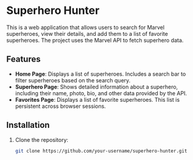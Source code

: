 # Superhero Hunter

This is a web application that allows users to search for Marvel superheroes, view their details, and add them to a list of favorite superheroes. The project uses the Marvel API to fetch superhero data.

## Features

- **Home Page**: Displays a list of superheroes. Includes a search bar to filter superheroes based on the search query.
- **Superhero Page**: Shows detailed information about a superhero, including their name, photo, bio, and other data provided by the API.
- **Favorites Page**: Displays a list of favorite superheroes. This list is persistent across browser sessions.

## Installation

1. Clone the repository:
   ```sh
   git clone https://github.com/your-username/superhero-hunter.git
